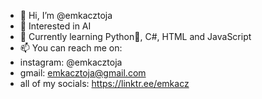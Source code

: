 - 👋 Hi, I’m @emkacztoja
- 👀 Interested in AI
- 🌱 Currently learning Python🐍, C#, HTML and JavaScript
- 📫 You can reach me on:
- instagram: @emkacztoja
- gmail: emkacztoja@gmail.com
- all of my socials: https://linktr.ee/emkacz
<!---
emkacztoja/emkacztoja is a ✨ special ✨ repository because its `README.md` (this file) appears on your GitHub profile.
You can click the Preview link to take a look at your changes.
--->
